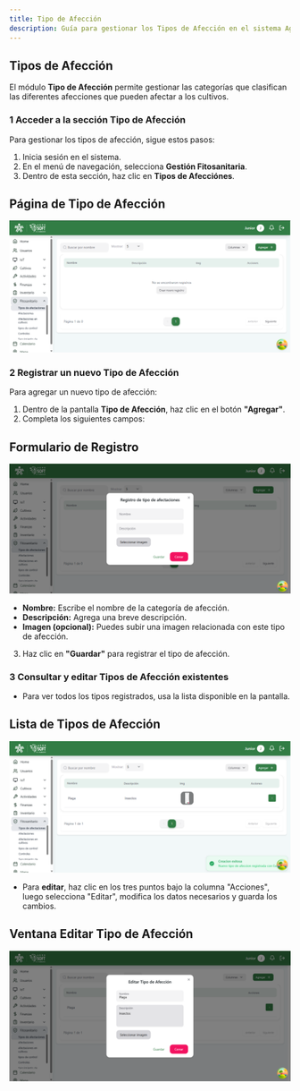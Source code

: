 ```yaml
---
title: Tipo de Afección  
description: Guía para gestionar los Tipos de Afección en el sistema AgroSoft.  
---
```


##   Tipos de Afección

El módulo **Tipo de Afección** permite gestionar las categorías que clasifican las diferentes afecciones que pueden afectar a los cultivos. 

### 1 **Acceder a la sección Tipo de Afección**
Para gestionar los tipos de afección, sigue estos pasos:
1. Inicia sesión en el sistema.
2. En el menú de navegación, selecciona **Gestión Fitosanitaria**.
3. Dentro de esta sección, haz clic en **Tipos de Afecciónes**.

## Página de Tipo de Afección
![Captura de pantalla tipo de afección](../../../../public/tipo%20afecciones%20pantalla%20principal.png)


### 2 **Registrar un nuevo Tipo de Afección**

Para agregar un nuevo tipo de afección:
1. Dentro de la pantalla **Tipo de Afección**, haz clic en el botón **"Agregar"**.
2. Completa los siguientes campos:

## Formulario de Registro
![Captura de pantalla agregar tipo de afección](../../../../public/tipo%20de%20afeccione%20agregar.png)

   - **Nombre:** Escribe el nombre de la categoría de afección.  
   - **Descripción:** Agrega una breve descripción.  
   - **Imagen (opcional):** Puedes subir una imagen relacionada con este tipo de afección.

3. Haz clic en **"Guardar"** para registrar el tipo de afección.


### 3 **Consultar y editar Tipos de Afección existentes**

- Para ver todos los tipos registrados, usa la lista disponible en la pantalla.

## Lista de Tipos de Afección
![Captura de pantalla lista de tipos de afección](../../../../public/tipo%20de%20afecciones%20listar.png)

- Para **editar**, haz clic en los tres puntos bajo la columna "Acciones", luego selecciona "Editar", modifica los datos necesarios y guarda los cambios.

## Ventana Editar Tipo de Afección
![Captura de pantalla editar tipo de afección](../../../../public/tipo%20afecciones%20editar.png)


